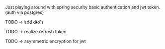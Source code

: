 Just playing around with spring security basic authentication and jwt token. (auth via postgres)

TODO -> add dto's

TODO -> realize refresh token

TODO -> asymmetric encryption for jwt
